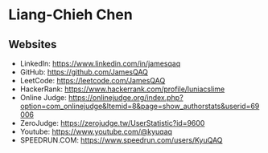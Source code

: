 # Liang-Chieh Chen

## Websites

- LinkedIn: https://www.linkedin.com/in/jamesqaq
- GitHub: https://github.com/JamesQAQ
- LeetCode: https://leetcode.com/JamesQAQ
- HackerRank: https://www.hackerrank.com/profile/luniacslime
- Online Judge: https://onlinejudge.org/index.php?option=com_onlinejudge&Itemid=8&page=show_authorstats&userid=69006
- ZeroJudge: https://zerojudge.tw/UserStatistic?id=9600
- Youtube: https://www.youtube.com/@kyuqaq
- SPEEDRUN.COM: https://www.speedrun.com/users/KyuQAQ
